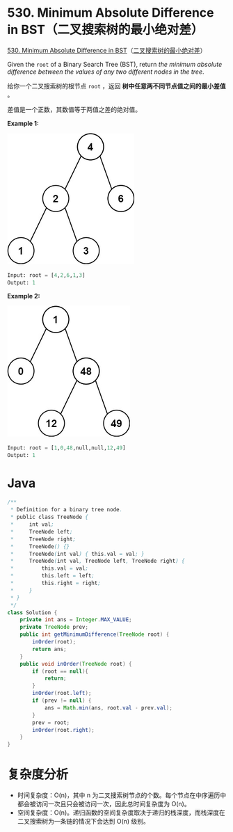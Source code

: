 # 530. Minimum Absolute Difference in BST（二叉搜索树的最小绝对差）

[530. Minimum Absolute Difference in BST](https://leetcode.com/problems/minimum-absolute-difference-in-bst/)（[二叉搜索树的最小绝对差](https://leetcode.cn/problems/minimum-absolute-difference-in-bst/)）

Given the `root`​ of a Binary Search Tree (BST), return *the minimum absolute difference between the values of any two different nodes in the tree*.

给你一个二叉搜索树的根节点 `root`​ ，返回 **树中任意两不同节点值之间的最小差值** 。

差值是一个正数，其数值等于两值之差的绝对值。

**Example 1:**

​![image](assets/image-20240815181953-sahy29s.png)​

```python
Input: root = [4,2,6,1,3]
Output: 1
```

**Example 2:**

​![image](assets/image-20240815182005-wwug1lx.png)​

```python
Input: root = [1,0,48,null,null,12,49]
Output: 1
```

# Java

```java
/**
 * Definition for a binary tree node.
 * public class TreeNode {
 *     int val;
 *     TreeNode left;
 *     TreeNode right;
 *     TreeNode() {}
 *     TreeNode(int val) { this.val = val; }
 *     TreeNode(int val, TreeNode left, TreeNode right) {
 *         this.val = val;
 *         this.left = left;
 *         this.right = right;
 *     }
 * }
 */
class Solution {
    private int ans = Integer.MAX_VALUE;
    private TreeNode prev;
    public int getMinimumDifference(TreeNode root) {
        inOrder(root);
        return ans;
    }
    public void inOrder(TreeNode root) {
        if (root == null){
            return;
        } 
        inOrder(root.left);
        if (prev != null) {
            ans = Math.min(ans, root.val - prev.val);
        }   
        prev = root;
        inOrder(root.right);
    }
}
```

# 复杂度分析

* 时间复杂度：O(n)，其中 n 为二叉搜索树节点的个数。每个节点在中序遍历中都会被访问一次且只会被访问一次，因此总时间复杂度为 O(n)。
* 空间复杂度：O(n)。递归函数的空间复杂度取决于递归的栈深度，而栈深度在二叉搜索树为一条链的情况下会达到 O(n) 级别。

‍
